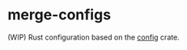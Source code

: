 # merge-configs

(WIP) Rust configuration based on the [config](https://github.com/mehcode/config-rs/) crate.
